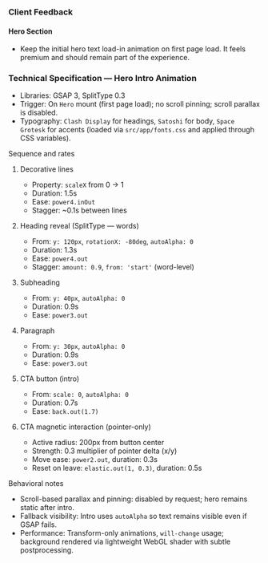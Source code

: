 ### Client Feedback

#### Hero Section
- Keep the initial hero text load-in animation on first page load. It feels premium and should remain part of the experience.

### Technical Specification — Hero Intro Animation

- Libraries: GSAP 3, SplitType 0.3
- Trigger: On `Hero` mount (first page load); no scroll pinning; scroll parallax is disabled.
- Typography: `Clash Display` for headings, `Satoshi` for body, `Space Grotesk` for accents (loaded via `src/app/fonts.css` and applied through CSS variables).

Sequence and rates
1) Decorative lines
   - Property: `scaleX` from 0 → 1
   - Duration: 1.5s
   - Ease: `power4.inOut`
   - Stagger: ~0.1s between lines

2) Heading reveal (SplitType — words)
   - From: `y: 120px`, `rotationX: -80deg`, `autoAlpha: 0`
   - Duration: 1.3s
   - Ease: `power4.out`
   - Stagger: `amount: 0.9`, `from: 'start'` (word-level)

3) Subheading
   - From: `y: 40px`, `autoAlpha: 0`
   - Duration: 0.9s
   - Ease: `power3.out`

4) Paragraph
   - From: `y: 30px`, `autoAlpha: 0`
   - Duration: 0.9s
   - Ease: `power3.out`

5) CTA button (intro)
   - From: `scale: 0`, `autoAlpha: 0`
   - Duration: 0.7s
   - Ease: `back.out(1.7)`

6) CTA magnetic interaction (pointer-only)
   - Active radius: 200px from button center
   - Strength: 0.3 multiplier of pointer delta (x/y)
   - Move ease: `power2.out`, duration: 0.3s
   - Reset on leave: `elastic.out(1, 0.3)`, duration: 0.5s

Behavioral notes
- Scroll-based parallax and pinning: disabled by request; hero remains static after intro.
- Fallback visibility: Intro uses `autoAlpha` so text remains visible even if GSAP fails.
- Performance: Transform-only animations, `will-change` usage; background rendered via lightweight WebGL shader with subtle postprocessing.


